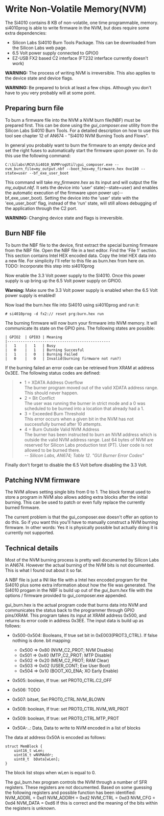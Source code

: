 Write Non-Volatile Memory(NVM)
==============================
The Si4010 contains 8 KB of non-volatile, one time programmable, memory.
si4010prog is able to write firmware in the NVM, but does require some extra
dependencies:

- Silicon Labs Si4010 Burn Tools Package. This can be downloaded from the
  Silicon Labs web page.
- 6.5 Volt power supply connected to GPIO0
- EZ-USB FX2 based C2 interface (FT232 interface currently doesn't work)

**WARNING:** The process of writing NVM is irreversible. This also applies to
the device state and device flags.

**WARNING:** Be prepared to brick at least a few chips. Although you don't have
to you very probably will at some point.

Preparing burn file
-------------------
To burn a firmware file into the NVM a NVM burn file(NBF) must be prepared
first. This can be done using the *gui_composer.exe* utility from the Silicon
Labs Si4010 Burn Tools. For a detailed description on how to use this tool see
chapter 12 of AN674 - "Si4010 NVM Burning Tools and Flows".

In general you probably want to burn the firmware to an empty device and set
the right fuses to automatically start the firmware upon power on. To do this
use the following command:

    C:\Silabs\MCU\Si4010_NVMProgUtil\gui_composer.exe --nvm_burn_file=my_output.nbf --boot_hex=my_firmware.hex 0xe180 --state=user --bf_exe_user_boot

This command will take *my_firmware.hex* as its input and will output the file
*my_output.nbf*. It sets the device into 'user' state(--state=user) and enables
the automatic execution of the firmware upon power up(--bf\_exe\_user\_boot).
Setting the device into the 'user' state with the 'exe\_user\_boot' flag,
instead of the 'run' state, will still allows debugging of the application
through the C2 port.

**WARNING:** Changing device state and flags is irreversible. 

Burn NBF file
-------------
To burn the NBF file to the device, first extract the special burning firmware
from the NBF file. Open the NBF file in a text editor. Find the 'File 1'
section. This section contains Intel HEX encoded data. Copy the Intel HEX data
into a new file. For simplicity I'll refer to this file as burn.hex from here
on.  
TODO: Incorporate this step into si4010prog

Now enable the 3.3 Volt power supply to the SI4010. Once this power supply is
up bring up the 6.5 Volt power supply on GPIO0.

**Warning:** Make sure the 3.3 Volt power supply is enabled when the 6.5 Volt
power supply is enabled!

Now load the burn.hex file into Si4010 using si4010prog and run it:

    # si4010prog -d fx2:// reset prg:burn.hex run

The burning firmware will now burn your firmware into NVM memory. It will
communicate its state on the GPIO pins. The following states are possible:

    | GPIO2  | GPIO3 | Meaning
    |-----------------------------------------------
    |   1    |   1   | Busy
    |   0    |   1   | Burning Succesful
    |   1    |   0   | Burning Failed
    |   0    |   0   | Invalid(burning firmware not run?)

If the burning failed an error code can be retrieved from XRAM at address
0x3EE. The following status codes are defined:

> - 1 = XDATA Address Overflow  
>     The burner program moved out of the valid XDATA address range. This
>     should never happen.  
> - 2 = Bit Conflict  
>     The user was running the burner in strict mode and a 0 was scheduled to
>     be burned into a location that already had a 1.  
> - 3 = Exceeded Burn Threshold  
>     This error occurs when a given bit in the NVM has not successfully burned
>     after 10 attempts.  
> - 4 = Burn Outside Valid NVM Address  
>     The burner has been instructed to burn an NVM address which is outside
>     the valid NVM address range. Last 64 bytes of NVM are reserved for
>     Silicon Labs production test (PT). User code is not allowed to be burned
>     there.  
> *-- Silicon Labs, AN674; Table 12. "GUI Burner Error Codes"*

Finally don't forget to disable the 6.5 Volt before disabling the 3.3 Volt.

Patching NVM firmware
---------------------
The NVM allows setting single bits from 0 to 1. The block format used to store
a program in NVM also allows adding extra blocks after the initial burning.
This can be used to patch or even fully replace the currently burned firmware.

The current problem is that the gui_composer.exe doesn't offer an option to do
this. So if you want this you'll have to manually construct a NVM burning
firmware. In other words: Yes it is physically possible but actually doing it
is currently not supported.

Technical details
-----------------
Most of the NVM burning process is pretty well documented by Silicon Labs in
AN674. However the actual burning of the NVM bits is not documented. This is
what I found out about it so far.

A NBF file is just a INI like file with a Intel hex encoded program for the
Si4010 plus some extra information about how the file was generated. The Si4010
progam in the NBF is build up out of the *gui_burn.hex* file with the options /
firmware provided to gui_composer.exe appended.

gui_burn.hex is the actual program code that burns data into NVM and
communicates the status back to the programmer through GPIO pins/XRAM.
This program takes its input at XRAM address 0x500, and returns its error
code in address 0x3EE. The input data is build up as follows:

- 0x500-0x504: Booleans, If true set bit in 0xE003(PROT3_CTRL). If false
  nothing is done. bit mapping:

  - 0x500 => 0x80 (NVM_C2_PROT; NVM Disable)
  - 0x501 => 0x40 (MTP_C2_PROT; MTP Disable)
  - 0x502 => 0x20 (MEM_C2_PROT; RAM Clear)
  - 0x503 => 0x02 (USER_CONT; Exe User Boot)
  - 0x504 => 0x10 (BOOT_XO_ENA; XO Early Enable)

- 0x505: boolean, If true: set PROT0_CTRL.C2_OFF
- 0x506: TODO
- 0x507: bitset, Set PROT0_CTRL.NVM_BLOWN
- 0x508: boolean, If true: set PROT0_CTRL.NVM_WR_PROT
- 0x509: boolean, If true: set PROT0_CTRL.MTP_PROT
- 0x50A-..: Data, Data to write to NVM encoded in a list of blocks

The data at address 0x50A is encoded as follows:

    struct MemBlock {
        uint16_t wLen;
        uint16_t wNVMAddr;
        uint8_t  bData[wLen];
    }

The block list stops when wLen is equal to 0.

The gui_burn.hex program controls the NVM through a number of SFR registers.
These registers are not documented. Based on some guessing the following
registers and possible function has been identified:
    NVM_ADDRL = 0xd1
    NVM_ADDRH = 0xd2
    NVM_CTRL  = 0xd3
    NVM_CFG   = 0xd4
    NVM_DATA  = 0xd6
If this is correct and the meaning of the bits within the registers is unknown.
